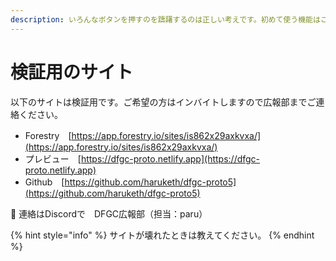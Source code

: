 ```yaml
---
description: いろんなボタンを押すのを躊躇するのは正しい考えです。初めて使う機能はこの検証サイトでお試しください。
---
```


# 検証用のサイト

以下のサイトは検証用です。ご希望の方はインバイトしますので広報部までご連絡ください。

* Forestry　[https://app.forestry.io/sites/is862x29axkvxa/](https://app.forestry.io/sites/is862x29axkvxa/)
* プレビュー　[https://dfgc-proto.netlify.app](https://dfgc-proto.netlify.app)
* Github　[https://github.com/haruketh/dfgc-proto5](https://github.com/haruketh/dfgc-proto5)

📧 連絡はDiscordで　DFGC広報部（担当：paru）

{% hint style="info" %}
サイトが壊れたときは教えてください。
{% endhint %}





